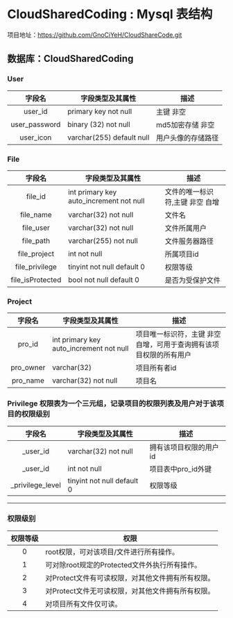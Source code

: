 # CloudSharedCoding : Mysql 表结构

项目地址：<https://github.com/GnoCiYeH/CloudShareCode.git>

## 数据库：CloudSharedCoding

### User

|    字段名     | 字段类型及其属性          | 描述               |
| :-----------: | ------------------------- | ------------------ |
|    user_id    | primary key not null      | 主键 非空          |
| user_password | binary (32) not null      | md5加密存储 非空   |
|   user_icon   | varchar(255) default null | 用户头像的存储路径 |

### File

|      字段名      | 字段类型及其属性                        | 描述                            |
| :--------------: | --------------------------------------- | ------------------------------- |
|     file_id      | int primary key auto_increment not null | 文件的唯一标识符,主键 非空 自增 |
|    file_name     | varchar(32) not null                    | 文件名                          |
|    file_user     | varchar(32) not null                    | 文件所属用户                    |
|    file_path     | varchar(255) not null                   | 文件服务器路径                  |
|   file_project   | int not null                            | 所属项目id                      |
|  file_privilege  | tinyint not null default 0              | 权限等级                        |
| file_isProtected | bool not null default 0                 | 是否为受保护文件                |

### Project

|  字段名   | 字段类型及其属性                        | 描述                                                         |
| :-------: | --------------------------------------- | ------------------------------------------------------------ |
|  pro_id   | int primary key auto_increment not null | 项目唯一标识符，主键 非空 自增，可用于查询拥有该项目权限的所有用户 |
| pro_owner | varchar(32)                             | 项目所有者id                                                 |
| pro_name  | varchar(32) not null                    | 项目名                                                       |

### Privilege  权限表为一个三元组，记录项目的权限列表及用户对于该项目的权限级别

|      字段名      | 字段类型及其属性           | 描述                   |
| :--------------: | -------------------------- | ---------------------- |
|     _user_id     | varchar(32) not null       | 拥有该项目权限的用户id |
|     _user_id     | int not null               | 项目表中pro_id外键     |
| _privilege_level | tinyint not null default 0 | 权限等级               |

---

### 权限级别

| 权限等级 | 权限                                              |
| :------: | ------------------------------------------------- |
|    0     | root权限，可对该项目/文件进行所有操作。           |
|    1     | 可对除root规定的Protected文件外执行所有操作。     |
|    2     | 对Protect文件有可读权限，对其他文件拥有所有权限。 |
|    3     | 对Protect文件无可读权限，对其他文件拥有所有权限。 |
|    4     | 对项目所有文件仅可读。                            |








